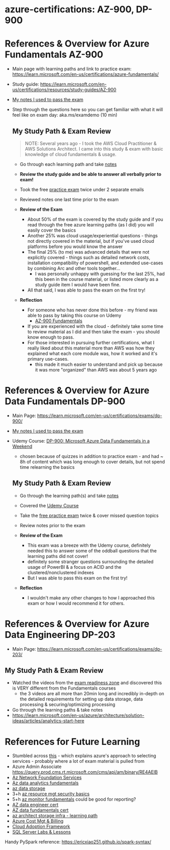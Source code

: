 # azure-certifications: AZ-900, DP-900 

# References & Overview for Azure Fundamentals AZ-900

- Main page with learning paths and link to practice exam: https://learn.microsoft.com/en-us/certifications/azure-fundamentals/ 
- Study guide: https://learn.microsoft.com/en-us/certifications/resources/study-guides/AZ-900 
- [My notes I used to pass the exam](./AZ-900%20Azure%20Fundamentals.md)
- Step through the questions here so you can get familiar with what it will feel like on exam day: aka.ms/examdemo (10 min)

  ## My Study Path & Exam Review 

  > NOTE: Several years ago - I took the AWS Cloud Practitioner & AWS Solutions Architect. I came into this study & exam with basic knowledge of cloud fundamentals & usage. 
  - Go through each learning path and take [notes](./AZ-900%20Azure%20Fundamentals.md)
  - **Review the study guide and be able to answer all verbally prior to exam!**
  - Took the free [practice exam](https://learn.microsoft.com/en-us/certifications/exams/az-900/practice/assessment?assessment-type=practice&assessmentId=23) twice under 2 separate emails
  - Reviewed notes one last time prior to the exam

  - **Review of the Exam** 
    - About 50% of the exam is covered by the study guide and if you read through the free azure learning paths (as I did) you will easily cover the basics
    - Another 25% was cloud usage/experiential questions - things not directly covered in the material, but if you've used cloud platforms before you would know the answer 
    - The final 25% (to me) was advanced details that were not explicitly covered - things such as detailed network costs, installation compatibility of powershell, and extended use-cases by combining Arc and other tools together... 
      - I was personally unhappy with guessing for the last 25%, had this been in the course material, or listed more clearly as a study guide item I would have been fine. 
    - All that said, I was able to pass the exam on the first try! 

  - **Reflection** 
    - For someone who has never done this before - my friend was able to pass by taking this course on Udemy
      - [AZ-900 Fundamentals](https://www.udemy.com/course/azure-certification-az-900-azure-fundamentals/?start=0) 
    - If you are experienced with the cloud - definitely take some time to review material as I did and then take the exam - you should know enough to pass. 
    - For those interested in pursuing further certifications, what I really liked about this material more than AWS was how they explained what each core module was, how it worked and it's primary use-cases.
      - this made it much easier to understand and pick up because it was more "organized" than AWS was about 5 years ago 

# References & Overview for Azure Data Fundamentals DP-900

- Main Page: https://learn.microsoft.com/en-us/certifications/exams/dp-900/ 
- [My notes I used to pass the exam](./DP-900%20Azure%20Data%20Fundamentals.md)
- Udemy Course: [DP-900: Microsoft Azure Data Fundamentals in a Weekend](https://www.udemy.com/course/dp-900-azure-data-fundamentals-certification/) 
  - chosen because of quizzes in addition to practice exam - and had ~ 8h of content which was long enough to cover details, but not spend time relearning the basics 
  
  ## My Study Path & Exam Review 

  - Go through the learning path(s) and take [notes](./DP-900%20Azure%20Data%20Fundamentals.md)
  - Covered the [Udemy Course](https://www.udemy.com/course/dp-900-azure-data-fundamentals-certification/)
  - Take the [free practice exam](https://learn.microsoft.com/en-us/certifications/exams/dp-900/practice/assessment?assessmentId=24&assessment-type=practice) twice & cover missed question topics 
  - Review notes prior to the exam 

  - **Review of the Exam** 
    - This exam was a breeze with the Udemy course, definitely needed this to answer some of the oddball questions that the learning paths did not cover!
    - definitely some stranger questions surrounding the detailed usage of PowerBI & a focus on ACID and the clustered/nonclustered indexes 
    - But I was able to pass this exam on the first try!

  - **Reflection**
    - I wouldn't make any other changes to how I approached this exam or how I would recommend it for others. 

# References & Overview for Azure Data Engineering DP-203

  - Main Page: https://learn.microsoft.com/en-us/certifications/exams/dp-203/ 
  
  ## My Study Path & Exam Review 

  - Watched the videos from the [exam readiness zone](https://learn.microsoft.com/en-us/shows/exam-readiness-zone/preparing-for-dp-203-design-and-implement-data-storage-1-of-3) and discovered this is VERY different from the Fundamentals courses 
    - the 3 videos are all more than 20min long and incredibly in-depth on the detailed requirements for setting up data storage, data processing & securing/optimizing processing
  - Go through the learning paths & take notes
  - https://learn.microsoft.com/en-us/azure/architecture/solution-ideas/articles/analytics-start-here

# References for Future Learning 
- Stumbled across [this](https://learn.microsoft.com/en-us/azure/architecture/guide/technology-choices/technology-choices-overview) - which explains azure's approach to selecting services - probably where a lot of exam material is pulled from 
- Azure Admin Associate https://query.prod.cms.rt.microsoft.com/cms/api/am/binary/RE4AElB  
- [Az Network Foundation Services](https://learn.microsoft.com/en-us/training/paths/intro-to-azure-network-foundation-services/) 
- [Az data analytics fundamentals](https://learn.microsoft.com/en-us/training/paths/azure-data-fundamentals-explore-data-warehouse-analytics/)
- [az data storage](https://learn.microsoft.com/en-us/training/paths/store-data-in-azure/) 
- 3+h [az resource mgt security basics](https://learn.microsoft.com/en-us/training/paths/implement-resource-mgmt-security/)
- 5+h [az monitor fundamentals](https://learn.microsoft.com/en-us/training/paths/monitor-usage-performance-availability-resources-azure-monitor/) could be good for reporting?
- [AZ data engineer cert](https://learn.microsoft.com/en-us/certifications/azure-data-engineer/)
- [AZ data fundamentals cert](https://learn.microsoft.com/en-us/certifications/azure-data-fundamentals/?WT.mc_id=Azure_blog-wwl) 
- [az architect storage infra - learning path](https://learn.microsoft.com/en-us/training/paths/architect-storage-infrastructure/?source=recommendations)
- [Azure Cost Mgt & Billing](https://learn.microsoft.com/en-us/training/paths/control-spending-manage-bills/)
- [Cloud Adoption Framework](https://learn.microsoft.com/en-us/azure/cloud-adoption-framework/ready/) 
- [SQL Server Labs & Lessons](https://microsoft.github.io/sqlworkshops/?WT.mc_id=azuresql4beg_azuresql-ch9-code)

Handy PySpark reference: https://ericxiao251.github.io/spark-syntax/ 